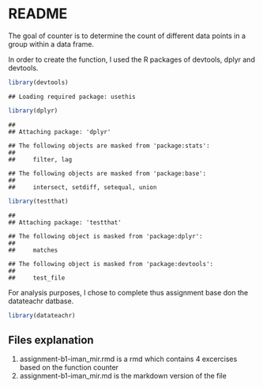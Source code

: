 README
================

The goal of counter is to determine the count of different data points
in a group within a data frame.

In order to create the function, I used the R packages of devtools,
dplyr and devtools.

``` r
library(devtools)
```

    ## Loading required package: usethis

``` r
library(dplyr)
```

    ## 
    ## Attaching package: 'dplyr'

    ## The following objects are masked from 'package:stats':
    ## 
    ##     filter, lag

    ## The following objects are masked from 'package:base':
    ## 
    ##     intersect, setdiff, setequal, union

``` r
library(testthat)
```

    ## 
    ## Attaching package: 'testthat'

    ## The following object is masked from 'package:dplyr':
    ## 
    ##     matches

    ## The following object is masked from 'package:devtools':
    ## 
    ##     test_file

For analysis purposes, I chose to complete thus assignment base don the
datateachr datbase.

``` r
library(datateachr)
```

## Files explanation

1.  assignment-b1-iman_mir.rmd is a rmd which contains 4 excercises
    based on the function counter
2.  assignment-b1-iman_mir.md is the markdown version of the file
